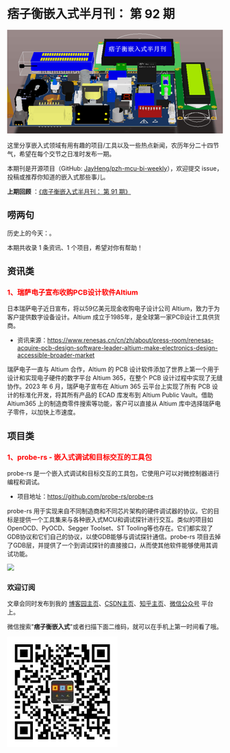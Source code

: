 # 痞子衡嵌入式半月刊： 第 92 期

![](https://raw.githubusercontent.com/JayHeng/pzh-mcu-bi-weekly/master/pics/pzh_mcu_bi_weekly.PNG)

这里分享嵌入式领域有用有趣的项目/工具以及一些热点新闻，农历年分二十四节气，希望在每个交节之日准时发布一期。

本期刊是开源项目（GitHub: [JayHeng/pzh-mcu-bi-weekly](https://github.com/JayHeng/pzh-mcu-bi-weekly)），欢迎提交 issue，投稿或推荐你知道的嵌入式那些事儿。

**上期回顾** ：[《痞子衡嵌入式半月刊： 第 91 期》](https://www.cnblogs.com/henjay724/p/18013504)

## 唠两句

历史上的今天：。

本期共收录 1 条资讯、1 个项目，希望对你有帮助！

## 资讯类

### <font color="red">1、瑞萨电子宣布收购PCB设计软件Altium</font>

日本瑞萨电子近日宣布，将以59亿美元现金收购电子设计公司 Altium，致力于为客户提供数字设备设计。Altium 成立于1985年，是全球第一家PCB设计工具供货商。

 * 资讯来源：https://www.renesas.cn/cn/zh/about/press-room/renesas-acquire-pcb-design-software-leader-altium-make-electronics-design-accessible-broader-market

瑞萨电子一直与 Altium 合作，Altium 的 PCB 设计软件添加了世界上第一个用于设计和实现电子硬件的数字平台 Altium 365，在整个 PCB 设计过程中实现了无缝协作。2023 年 6 月，瑞萨电子宣布在 Altium 365 云平台上实现了所有 PCB 设计的标准化开发，将其所有产品的 ECAD 库发布到 Altium Public Vault。借助 Altium365 上的制造商零件搜索等功能，客户可以直接从 Altium 库中选择瑞萨电子零件，以加快上市速度。

## 项目类

### <font color="red">1、probe-rs - 嵌入式调试和目标交互的工具包</font>

probe-rs 是一个嵌入式调试和目标交互的工具包，它使用户可以对微控制器进行编程和调试。

 * 项目地址：https://github.com/probe-rs/probe-rs

probe-rs 用于实现来自不同制造商和不同芯片架构的硬件调试器的协议。它的目标是提供一个工具集来与各种嵌入式MCU和调试探针进行交互。类似的项目如 OpenOCD、PyOCD、Segger Toolset、ST Tooling等也存在。它们都实现了GDB协议和它们自己的协议，以使GDB能够与调试探针通信。probe-rs 项目去掉了GDB层，并提供了一个到调试探针的直接接口，从而使其他软件能够使用其调试功能。

![](https://raw.githubusercontent.com/JayHeng/pzh-mcu-bi-weekly/master/pics/issue-092/)


### 欢迎订阅

文章会同时发布到我的 [博客园主页](https://www.cnblogs.com/henjay724/)、[CSDN主页](https://blog.csdn.net/henjay724)、[知乎主页](https://www.zhihu.com/people/henjay724)、[微信公众号](http://weixin.sogou.com/weixin?type=1&query=痞子衡嵌入式) 平台上。

微信搜索"__痞子衡嵌入式__"或者扫描下面二维码，就可以在手机上第一时间看了哦。

![](https://raw.githubusercontent.com/JayHeng/pzhmcu-picture/master/wechat/pzhMcu_qrcode_258x258.jpg)

